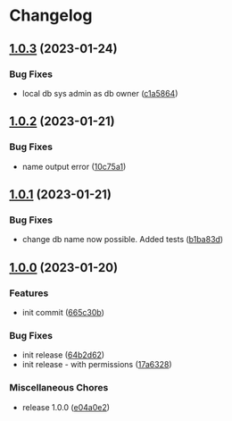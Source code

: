 # Changelog

## [1.0.3](https://github.com/Tsanton/terraform-snowflake-database/compare/v1.0.2...v1.0.3) (2023-01-24)


### Bug Fixes

* local db sys admin as db owner ([c1a5864](https://github.com/Tsanton/terraform-snowflake-database/commit/c1a58641cd9c969b1b51a0c123a2e39cc4d16ee7))

## [1.0.2](https://github.com/Tsanton/terraform-snowflake-database/compare/v1.0.1...v1.0.2) (2023-01-21)


### Bug Fixes

* name output error ([10c75a1](https://github.com/Tsanton/terraform-snowflake-database/commit/10c75a1ab023aa3423f26acbf9ef401b08b2bd22))

## [1.0.1](https://github.com/Tsanton/terraform-snowflake-database/compare/v1.0.0...v1.0.1) (2023-01-21)


### Bug Fixes

* change db name now possible. Added tests ([b1ba83d](https://github.com/Tsanton/terraform-snowflake-database/commit/b1ba83df79640ab8f66964e0b0d8a0d2a21a5f52))

## [1.0.0](https://github.com/Tsanton/terraform-snowflake-database/compare/v0.1.0...v1.0.0) (2023-01-20)


### Features

* init commit ([665c30b](https://github.com/Tsanton/terraform-snowflake-database/commit/665c30b6429371e809009ae8d713ffbe1bed8149))


### Bug Fixes

* init release ([64b2d62](https://github.com/Tsanton/terraform-snowflake-database/commit/64b2d625d0c3a383f42734a430cf78f7d1315666))
* init release - with permissions ([17a6328](https://github.com/Tsanton/terraform-snowflake-database/commit/17a6328a9c500f1d8f028e0370c136ffdfb1416a))


### Miscellaneous Chores

* release 1.0.0 ([e04a0e2](https://github.com/Tsanton/terraform-snowflake-database/commit/e04a0e26d9a88c25de9eaeb675c10a33d8e56c69))
